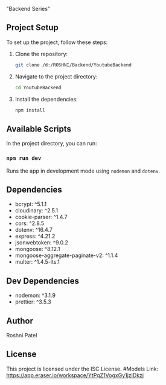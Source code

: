 "Backend Series"
## Project Setup

To set up the project, follow these steps:

1. Clone the repository:
    ```sh
    git clone /d:/ROSHNI/Backend/YoutubeBackend
    ```
2. Navigate to the project directory:
    ```sh
    cd YoutubeBackend
    ```
3. Install the dependencies:
    ```sh
    npm install
    ```

## Available Scripts

In the project directory, you can run:

### `npm run dev`

Runs the app in development mode using `nodemon` and `dotenv`.

## Dependencies

- bcrypt: ^5.1.1
- cloudinary: ^2.5.1
- cookie-parser: ^1.4.7
- cors: ^2.8.5
- dotenv: ^16.4.7
- express: ^4.21.2
- jsonwebtoken: ^9.0.2
- mongoose: ^8.12.1
- mongoose-aggregate-paginate-v2: ^1.1.4
- multer: ^1.4.5-lts.1

## Dev Dependencies

- nodemon: ^3.1.9
- prettier: ^3.5.3

## Author

Roshni Patel

## License

This project is licensed under the ISC License.
#Models Link:
https://app.eraser.io/workspace/YtPqZ1VogxGy1jzIDkzj